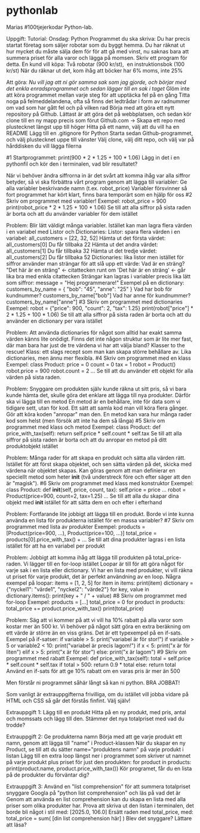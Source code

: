 # pythonlab
Marias #100tjejerkodar Python-lab.

Uppgift:
Tutorial: Onsdag: Python
Programmet du ska skriva:
Du har precis startat företag som säljer robotar som du byggt hemma. Du har räknat ut hur mycket du måste sälja dem för för att gå med vinst, nu saknas bara att summera priset för alla varor och lägga på momsen. Skriv ett program för detta.
En kund vill köpa: Två robotar (900 kr/st),  en instruktionsbok (100 kr/st)
När du räknar ut det, kom ihåg att böcker har 6% moms, inte 25%

Att göra:
*Nu vill jag att ni gör samma sak som jag gjorde, och börjar med det enkla enradsprogrammet och sedan lägger till en sak i taget*
Glöm inte att köra programmet mellan varje steg för att upptäcka fel 
på en gång
Titta noga på felmeddelandena, ofta så finns det ledtrådar i form av radnummer om vad som har gått fel och på vilken rad
Börja med att göra ett nytt repository på Github. Lättast är att göra det på webbplatsen, och sedan kör clone till en ny mapp precis som förut
Github.com -> Skapa ett repo med plustecknet längst upp till höger
Hitta på ett namn, välj att du vill ha en README
Lägg till en .gitignore för Python
Starta sedan Github-programmet, och välj plustecknet uppe till vänster
Välj clone, välj ditt repo, och välj var på hårddisken du vill lägga filerna

#1 Startprogrammet:
print(900 * 2 * 1.25 + 100 * 1.06)
Lägg in det i en pythonfil och kör den i terminalen, vad blir resultatet?


När vi behöver ändra siffrorna in är det svårt att komma ihåg var alla siffror betyder, så vi ska förbättra vårt program genom att lägga till variabler:
Ge alla variabler beskrivande namn (t.ex. robot_price)
Variabler försvinner så fort programmet har kört klart, finns bara temporärt som en hjälp för oss
#2 Skriv om programmet med variabler!
Exempel:
robot_price = 900
print(robot_price * 2 * 1.25 + 100 * 1.06)
Se till att alla siffror på sista raden är borta och att du använder variabler för dem istället


Problem: Blir lätt väldigt många variabler. Istället kan man lagra flera värden i en variabel med Listor och Dictionaries:
Listor: spara flera värden i en variabel: all_customers = [22, 32, 52]
Hämta ut det första värdet: all_customers[0]
Du får tillbaka 22
Hämta ut det andra värdet: all_customers[1]
Du får tillbaka 32
Hämta ut det tredje värdet: all_customers[2]
Du får tillbaka 52
Dictionaries: lika listor men istället för siffror använder man strängar för att slå upp ett värde:
Vad är en sträng?
"Det här är en sträng" <- citattecken runt om
'Det här är en sträng' <- går lika bra med enkla citattecken
Strängar kan lagras i variabler precis lika lätt som siffror:
message = "Hej programmerare!"
Exempel på en dictionary:
customers_by_name = { "bob": "45", "anne": "25" }
Vad har bob för kundnummer? customers_by_name["bob"]
Vad har anne för kundnummer? customers_by_name["anne"]
#3 Skriv om programmet med dictionaries
Exempel:
robot = {"price": 900, "count": 2, "tax": 1.25}
print(robot["price"] * 2 * 1.25 + 100 * 1.06)
Se till att alla siffror på sista raden är borta och att du använder en dictionary per vara istället


Problem: Att använda dictionaries för något som alltid har exakt samma värden känns lite onödigt. Finns det inte någon struktur som är lite mer fast, där man bara har just de tre värdena vi har att välja bland? Klasser to the rescue!
Klass: ett slags recept som man kan skapa större behållare av. Lika dictionaries, men ännu mer flexibla.
#4 Skriv om programmet med en klass
Exempel:
class Product:
    price = 0
    count = 0
    tax = 1
robot = Product()
robot.price = 900
robot.count = 2 …
Se till att du använder ett objekt för alla värden på sista raden.


Problem: Snyggare om produkten själv kunde räkna ut sitt pris, så vi bara kunde hämta det, skulle göra det enklare att lägga till nya produkter. Därför ska vi lägga till en metod
En metod är en behållare, inte för data som vi tidigare sett, utan för kod. Ett sätt att samla kod man vill köra flera gånger. Gör att köra koden "anropar" man den. 
En metod kan vara hur många rader kod som helst (men försök att inte ha dem så långa)
#5 Skriv om programmet med klass och metod
Exempel:
class Product:
    def price_with_tax(self):
        return self.price * self.count * self.tax
Se till att alla siffror på sista raden är borta och att du anropar en metod på ditt produktobjekt istället


Problem: Många rader för att skapa en produkt och sätta alla värden rätt. Istället för att först skapa objektet, och sen sätta värden på det, skicka med värdena när objektet skapas. Kan göras genom att man definierar en speciellt metod som heter __init__ (två understreck före och efter säger att den är "magisk").
#6 Skriv om programmet med klass med konstruktor
Exempel:
class Product:
    def __init__(self, price, count, tax):
        self.price = price
        …
robot = Product(price=900, count=2, tax=1.25) …
Se till att alla du skapar dina objekt med __init__ istället för att sätta dem en och efter i efterhand


Problem: Fortfarande lite jobbigt att lägga till en produkt. Borde vi inte kunna använda en lista för produkterna istället för en massa variabler?
#7 Skriv om programmet med lista av produkter
Exempel:
products = [Product(price=900, …), Product(price=100, …)]
total_price = products[0].price_with_tax() + …
Se till att dina produkter lagras i en lista istället för att ha en variabel per produkt


Problem: Jobbigt att komma ihåg att lägga till produkten på total_price-raden. Vi lägger till en for-loop istället
Loopar är till för att göra något för varje sak i en lista eller dictionary. Vi har en lista med produkter, vi vill räkna ut priset för varje produkt, det är perfekt användning av en loop. Några exempel på loopar:
items = [1, 2, 5]
for item in items:
    print(item)
dictionary = {"nyckel1": "värde1", "nyckel2": "värde2"}
for key, value in dictionary.items():
    print(key + " / " + value)
#8 Skriv om programmet med for-loop
Exempel:
products = [...]
total_price = 0
for product in products:
    total_price += product.price_with_tax()
print(total_price)


Problem: Säg att vi kommer på att vi vill ha 10% rabatt på alla varor som kostar mer än 500 kr. Vi behöver på något sätt göra en extra beräkning om ett värde är större än en viss gräns. Det är ett typexempel på en if-sats.
Exempel på if-satser:
if variable > 5: print("variabel är för stor!")
if variable > 5 or variable2 < 10: print("variabel är precis lagom!")
if x < 5: print("x är för liten")
elif x > 5: print("x är för stor")
else: print("x är lagom")
#9 Skriv om programmet med rabatt
Exempel:
def price_with_tax(self):
    total = self.price * self.count * self.tax
    if total > 500:
        return 0.9 * total
    else:
        return total
Använd en if-sats för att ge 10% rabatt om en varas pris är mer än 500


Men förstår ni programmet såhär långt så kan ni python. BRA JOBBAT!



Som vanligt är extrauppgifterna frivilliga, om du istället vill jobba vidare på HTML och CSS så går det förstås finfint. Välj själv!

Extrauppgift 1: Lägg till en produkt
Hitta på en ny produkt, med pris, antal och momssats och lägg till den.
Stämmer det nya totalpriset med vad du trodde?

Extrauppgift 2: Ge produkterna namn
Börja med att ge varje produkt ett namn, genom att lägga till "name" i Product-klassen
När du skapar en ny Product, se till att du sätter name="produktens namn" på varje produkt i listan
Lägg till en extra loop längst ner i programmet som skriver ut namnet på varje produkt plus priset för just den produkten:
for product in products:
    print(product.name, product.price_with_tax())
Kör programet, får du en lista på de produkter du förväntar dig?

Extrauppgift 3: Använd en "list comprehension" för att summera totalpriset snyggare
Googla på "python list comprehension" och läs på vad det är
Genom att använda en list comprehension kan du skapa en lista med alla priser som olika produkter har. Prova att skriva ut den listan i terminalen, det borde bli något i stil med: [2025.0, 106.0]
Ersätt raden med total_price, med:
total_price = sum( [din list comprehension här] )
Blev det snyggare? Lättare att läsa?


